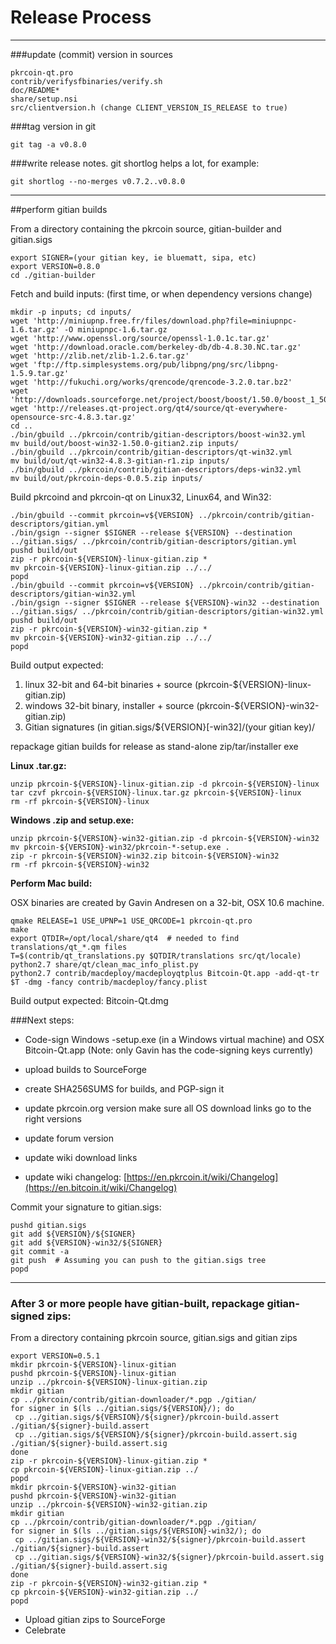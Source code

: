Release Process
====================

* * *

###update (commit) version in sources


	pkrcoin-qt.pro
	contrib/verifysfbinaries/verify.sh
	doc/README*
	share/setup.nsi
	src/clientversion.h (change CLIENT_VERSION_IS_RELEASE to true)

###tag version in git

	git tag -a v0.8.0

###write release notes. git shortlog helps a lot, for example:

	git shortlog --no-merges v0.7.2..v0.8.0

* * *

##perform gitian builds

 From a directory containing the pkrcoin source, gitian-builder and gitian.sigs
  
	export SIGNER=(your gitian key, ie bluematt, sipa, etc)
	export VERSION=0.8.0
	cd ./gitian-builder

 Fetch and build inputs: (first time, or when dependency versions change)

	mkdir -p inputs; cd inputs/
	wget 'http://miniupnp.free.fr/files/download.php?file=miniupnpc-1.6.tar.gz' -O miniupnpc-1.6.tar.gz
	wget 'http://www.openssl.org/source/openssl-1.0.1c.tar.gz'
	wget 'http://download.oracle.com/berkeley-db/db-4.8.30.NC.tar.gz'
	wget 'http://zlib.net/zlib-1.2.6.tar.gz'
	wget 'ftp://ftp.simplesystems.org/pub/libpng/png/src/libpng-1.5.9.tar.gz'
	wget 'http://fukuchi.org/works/qrencode/qrencode-3.2.0.tar.bz2'
	wget 'http://downloads.sourceforge.net/project/boost/boost/1.50.0/boost_1_50_0.tar.bz2'
	wget 'http://releases.qt-project.org/qt4/source/qt-everywhere-opensource-src-4.8.3.tar.gz'
	cd ..
	./bin/gbuild ../pkrcoin/contrib/gitian-descriptors/boost-win32.yml
	mv build/out/boost-win32-1.50.0-gitian2.zip inputs/
	./bin/gbuild ../pkrcoin/contrib/gitian-descriptors/qt-win32.yml
	mv build/out/qt-win32-4.8.3-gitian-r1.zip inputs/
	./bin/gbuild ../pkrcoin/contrib/gitian-descriptors/deps-win32.yml
	mv build/out/pkrcoin-deps-0.0.5.zip inputs/

 Build pkrcoind and pkrcoin-qt on Linux32, Linux64, and Win32:
  
	./bin/gbuild --commit pkrcoin=v${VERSION} ../pkrcoin/contrib/gitian-descriptors/gitian.yml
	./bin/gsign --signer $SIGNER --release ${VERSION} --destination ../gitian.sigs/ ../pkrcoin/contrib/gitian-descriptors/gitian.yml
	pushd build/out
	zip -r pkrcoin-${VERSION}-linux-gitian.zip *
	mv pkrcoin-${VERSION}-linux-gitian.zip ../../
	popd
	./bin/gbuild --commit pkrcoin=v${VERSION} ../pkrcoin/contrib/gitian-descriptors/gitian-win32.yml
	./bin/gsign --signer $SIGNER --release ${VERSION}-win32 --destination ../gitian.sigs/ ../pkrcoin/contrib/gitian-descriptors/gitian-win32.yml
	pushd build/out
	zip -r pkrcoin-${VERSION}-win32-gitian.zip *
	mv pkrcoin-${VERSION}-win32-gitian.zip ../../
	popd

  Build output expected:

  1. linux 32-bit and 64-bit binaries + source (pkrcoin-${VERSION}-linux-gitian.zip)
  2. windows 32-bit binary, installer + source (pkrcoin-${VERSION}-win32-gitian.zip)
  3. Gitian signatures (in gitian.sigs/${VERSION}[-win32]/(your gitian key)/

repackage gitian builds for release as stand-alone zip/tar/installer exe

**Linux .tar.gz:**

	unzip pkrcoin-${VERSION}-linux-gitian.zip -d pkrcoin-${VERSION}-linux
	tar czvf pkrcoin-${VERSION}-linux.tar.gz pkrcoin-${VERSION}-linux
	rm -rf pkrcoin-${VERSION}-linux

**Windows .zip and setup.exe:**

	unzip pkrcoin-${VERSION}-win32-gitian.zip -d pkrcoin-${VERSION}-win32
	mv pkrcoin-${VERSION}-win32/pkrcoin-*-setup.exe .
	zip -r pkrcoin-${VERSION}-win32.zip bitcoin-${VERSION}-win32
	rm -rf pkrcoin-${VERSION}-win32

**Perform Mac build:**

  OSX binaries are created by Gavin Andresen on a 32-bit, OSX 10.6 machine.

	qmake RELEASE=1 USE_UPNP=1 USE_QRCODE=1 pkrcoin-qt.pro
	make
	export QTDIR=/opt/local/share/qt4  # needed to find translations/qt_*.qm files
	T=$(contrib/qt_translations.py $QTDIR/translations src/qt/locale)
	python2.7 share/qt/clean_mac_info_plist.py
	python2.7 contrib/macdeploy/macdeployqtplus Bitcoin-Qt.app -add-qt-tr $T -dmg -fancy contrib/macdeploy/fancy.plist

 Build output expected: Bitcoin-Qt.dmg

###Next steps:

* Code-sign Windows -setup.exe (in a Windows virtual machine) and
  OSX Bitcoin-Qt.app (Note: only Gavin has the code-signing keys currently)

* upload builds to SourceForge

* create SHA256SUMS for builds, and PGP-sign it

* update pkrcoin.org version
  make sure all OS download links go to the right versions

* update forum version

* update wiki download links

* update wiki changelog: [https://en.pkrcoin.it/wiki/Changelog](https://en.bitcoin.it/wiki/Changelog)

Commit your signature to gitian.sigs:

	pushd gitian.sigs
	git add ${VERSION}/${SIGNER}
	git add ${VERSION}-win32/${SIGNER}
	git commit -a
	git push  # Assuming you can push to the gitian.sigs tree
	popd

-------------------------------------------------------------------------

### After 3 or more people have gitian-built, repackage gitian-signed zips:

From a directory containing pkrcoin source, gitian.sigs and gitian zips

	export VERSION=0.5.1
	mkdir pkrcoin-${VERSION}-linux-gitian
	pushd pkrcoin-${VERSION}-linux-gitian
	unzip ../pkrcoin-${VERSION}-linux-gitian.zip
	mkdir gitian
	cp ../pkrcoin/contrib/gitian-downloader/*.pgp ./gitian/
	for signer in $(ls ../gitian.sigs/${VERSION}/); do
	 cp ../gitian.sigs/${VERSION}/${signer}/pkrcoin-build.assert ./gitian/${signer}-build.assert
	 cp ../gitian.sigs/${VERSION}/${signer}/pkrcoin-build.assert.sig ./gitian/${signer}-build.assert.sig
	done
	zip -r pkrcoin-${VERSION}-linux-gitian.zip *
	cp pkrcoin-${VERSION}-linux-gitian.zip ../
	popd
	mkdir pkrcoin-${VERSION}-win32-gitian
	pushd pkrcoin-${VERSION}-win32-gitian
	unzip ../pkrcoin-${VERSION}-win32-gitian.zip
	mkdir gitian
	cp ../pkrcoin/contrib/gitian-downloader/*.pgp ./gitian/
	for signer in $(ls ../gitian.sigs/${VERSION}-win32/); do
	 cp ../gitian.sigs/${VERSION}-win32/${signer}/pkrcoin-build.assert ./gitian/${signer}-build.assert
	 cp ../gitian.sigs/${VERSION}-win32/${signer}/pkrcoin-build.assert.sig ./gitian/${signer}-build.assert.sig
	done
	zip -r pkrcoin-${VERSION}-win32-gitian.zip *
	cp pkrcoin-${VERSION}-win32-gitian.zip ../
	popd

- Upload gitian zips to SourceForge
- Celebrate 
